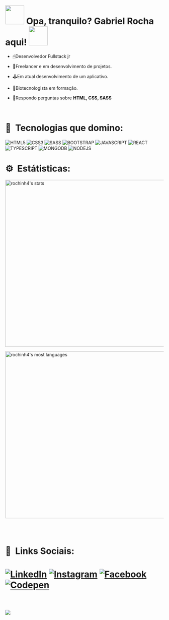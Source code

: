 <h1><img src="https://icon-library.com/images/pixel-icon-tumblr/pixel-icon-tumblr-13.jpg" width="60px" > Opa, tranquilo? Gabriel Rocha aqui! <img src="https://icon-library.com/images/pixel-icon-tumblr/pixel-icon-tumblr-13.jpg" width="60px" ></h1>

- 🖱Desenvolvedor Fullstack jr

- 🗻Freelancer e em desenvolvimento de projetos.

- 🕹Em atual desenvolvimento de um aplicativo.

- 🧬Biotecnologista em formação.

- 💬Respondo perguntas sobre **HTML, CSS, SASS**

<br>

<h1>🌌 &nbsp;Tecnologias que domino:</h1> 


<img align="center" alt="HTML5" 
img src="https://img.shields.io/badge/HTML5-E34F26?style=for-the-badge&logo=html5&logoColor=white"/>
<img align="center" alt="CSS3" 
img src="https://img.shields.io/badge/CSS3-1572B6?style=for-the-badge&logo=css3&logoColor=white"/>
<img align="center" alt="SASS" 
img src="https://img.shields.io/badge/Sass-CC6699?style=for-the-badge&logo=sass&logoColor=white"/>
<img align="center" alt="BOOTSTRAP"
img src="https://img.shields.io/badge/Bootstrap-563D7C?style=for-the-badge&logo=bootstrap&logoColor=white"/>
<img align="center" alt="JAVASCRIPT"
img src="https://img.shields.io/badge/JavaScript-323330?style=for-the-badge&logo=javascript&logoColor=F7DF1E"/>
<img align="center" alt="REACT"
img src="https://img.shields.io/badge/React-20232A?style=for-the-badge&logo=react&logoColor=61DAFB"/>
<img align="center" alt="TYPESCRIPT"
img src="https://img.shields.io/badge/TypeScript-007ACC?style=for-the-badge&logo=typescript&logoColor=white"/>
<img align="center" alt="MONGODB"
img src="https://img.shields.io/badge/MongoDB-4EA94B?style=for-the-badge&logo=mongodb&logoColor=white"/>
<img align="center" alt="NODEJS"
img src="https://img.shields.io/badge/Node.js-43853D?style=for-the-badge&logo=node.js&logoColor=white"/>



<h1>⚙ &nbsp;Estátisticas:</h1> 

<p align="left">

<img width="530em" src="https://github-readme-stats.vercel.app/api?username=rochinh4&show_icons=true&theme=radical" img align="center"
alt="rochinh4's stats"/>

<img width="530em" src="https://github-readme-stats.vercel.app/api/top-langs/?username=rochinh4&theme=radical" img align="center"
alt="rochinh4's most languages"/>
 
 </p>
 
 <br><br>
 
 
<h1>📖 &nbsp;Links Sociais:<h1/> 

[![LinkedIn](https://img.shields.io/badge/LinkedIn-0077B5?style=for-the-badge&logo=linkedin&logoColor=white)](https://linkedin.com/in/rocha-gabriel01)
[![Instagram](https://img.shields.io/badge/Instagram-E4405F?style=for-the-badge&logo=instagram&logoColor=white)](https://www.instagram.com/__rochagabriel__/)
[![Facebook](https://img.shields.io/badge/Facebook-1877F2?style=for-the-badge&logo=facebook&logoColor=white)](https://www.facebook.com/profile.php?id=100001248634056)
[![Codepen](https://img.shields.io/badge/Codepen-000000?style=for-the-badge&logo=codepen&logoColor=white)](https://codepen.io/rochinh4)

<br>


<img src="https://i.kym-cdn.com/photos/images/original/000/670/312/861.gif" img align="center" >
